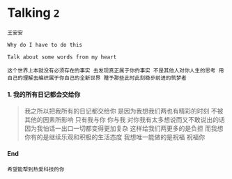 # Talking `2`

`王安安`

`Why do I have to do this`

`Talk about some words from my heart`


`这个世界上本就没有必须存在的事实 去发现真正属于你的事实 不是其他人对你人生的思考 用自己的理解去编织属于你自己的全新世界 赠予那些此时此刻稳步前进的筑梦者`


#### 1. 我的所有日记都会交给你

> 我之所以把我所有的日记都交给你 是因为我想我们两也有精彩的时刻 不被其他的因素所影响 只有我与你 你与我 对你我有太多想说而又不敢说出的话 因为我怕话一出口一切都变得更加复杂 这样给我们两更多的是负担 而我想你有的是继续乐观和积极的生活态度 我想唯一能做的是祝福 祝福你


#### End

`希望能帮到热爱科技的你`
